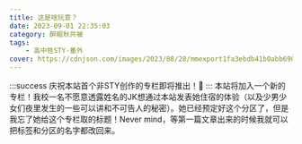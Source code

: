 ```yaml
---
title: 这是啥玩意？
date: 2023-09-01 22:35:03
category: 醉眠秋共被
tags:
    - 高中牲STY-番外
cover: https://cdnjson.com/images/2023/08/28/mmexport1fa3ebdb41b0abb690a83f39b2e4b7aa_1692964580977.jpg
---
```

:::success
庆祝本站首个非STY创作的专栏即将推出！🎉
:::
本站将加入一个新的专栏！我校一名不愿意透露姓名的JK想通过本站发表她住宿的体验（以及少男少女们夜里发生的一些可以讲和不可告人的秘密）。她已经预定好这个分区了，但是我忘了她给这个专栏取的标题！Never mind，等第一篇文章出来的时候我就可以把标签和分区的名字都改回来。